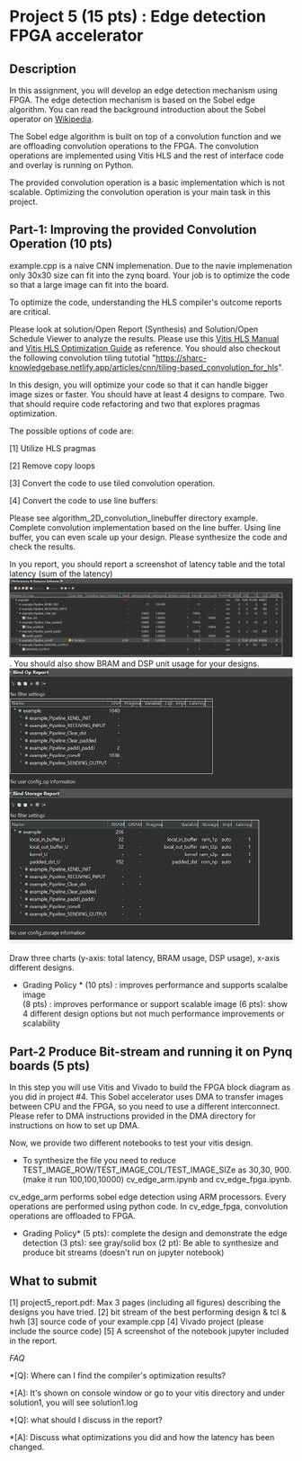 # Project 5 (15 pts) : Edge detection FPGA accelerator

## Description

In this assignment, you will develop an edge detection mechanism using FPGA. The edge detection mechanism is based on the Sobel edge algorithm. You can read the background introduction about the Sobel operator on [Wikipedia]("https://en.wikipedia.org/wiki/Sobel_operator").

The Sobel edge algorithm is built on top of a convolution function and  we are offloading convolution operations to the FPGA. The convolution operations are implemented using Vitis HLS and the rest of interface code and overlay is running on Python. 

The provided convolution operation is a basic implementation which is not scalable. Optimizing the convolution operation is your main task in this project. 

## Part-1: Improving the provided Convolution Operation (10 pts)

example.cpp is a naive CNN implemenation. Due to the navie implemenation only 30x30 size can fit into the zynq board. Your job is to optimize the code so that a large image can fit into the board. 

To optimize the code, understanding the HLS compiler's outcome reports are critical.

Please look at solution/Open Report (Synthesis) and Solution/Open Schedule Viewer to analyze the results. Please use this [Vitis HLS Manual]("https://www.xilinx.com/support/documentation/sw_manuals/xilinx2019_2/ug1393-vitis-application-acceleration.pdf") and [Vitis HLS Optimization Guide]("https://docs.xilinx.com/r/2022.1-English/ug1399-vitis-hls/Optimization-Techniques-in-Vitis-HLS") as reference. You should also checkout the following convolution tiling tutotial "https://sharc-knowledgebase.netlify.app/articles/cnn/tiling-based_convolution_for_hls".

In this design, you will optimize your code so that it can handle bigger image sizes or faster. You should have at least 4 designs to compare. Two that should require code refactoring and two that explores pragmas optimization.

The possible options of code are:

[1] Utilize HLS pragmas

[2] Remove copy loops 

[3] Convert the code to use tiled convolution operation.

[4] Convert the code to use line buffers: 

Please see algorithm_2D_convolution_linebuffer directory example. Complete convolution implementation based on the line buffer. Using line buffer, you can even scale up your design. Please synthesize the code and check the results. 

In you report, you should report a screenshot of latency table and the total latency (sum of the latency) <img src="figs/report1.png">. 
You should also show BRAM and DSP unit usage for your designs. <img src="figs/report2.png">  

Draw three charts (y-axis: total latency, BRAM usage, DSP usage), x-axis different designs. 

* Grading Policy * 
(10 pts) : improves performance and supports scalalbe image  
(8 pts) : improves performance or support scalable image
(6 pts): show 4 different design options but not much performance improvements or scalability

## Part-2 Produce Bit-stream and running it on Pynq boards (5 pts)

In this step you will use Vitis and Vivado to build the FPGA block diagram as you did in project #4.
This Sobel accelerator uses DMA to transfer images between CPU and the FPGA, so you need to use a different interconnect. Please refer to DMA instructions provided in the DMA directory for instructions on how to set up DMA.

Now, we provide two different notebooks to test your vitis design. 

* To synthesize the file you need to reduce TEST_IMAGE_ROW/TEST_IMAGE_COL/TEST_IMAGE_SIZe as 30,30, 900.  (make it run 100,100,10000) 
cv_edge_arm.ipynb and cv_edge_fpga.ipynb. 

cv_edge_arm performs sobel edge detection using ARM processors. 
Every operations are performed using python code. 
In cv_edge_fpga, convolution operations are offloaded to FPGA. 

* Grading Policy* 
(5 pts): complete the design and demonstrate the edge detection 
(3 pts): see gray/solid box 
(2 pt): Be able to synthesize and produce bit streams (doesn't run on jupyter notebook) 

## What to submit
 
[1] project5_report.pdf: Max 3 pages (including all figures) describing the designs you have tried. 
[2] bit stream of the best performing design & tcl & hwh 
[3] source code of your example.cpp 
[4] Vivado project (please include the source code) 
[5] A screenshot of the notebook jupyter included in the report. 

*FAQ* 

*[Q]: Where can I find the compiler's optimization results? 

*[A]: It's shown on console window or go to your vitis directory and under solution1, you will see solution1.log 

*[Q]: what should I discuss in the report? 

*[A]: Discuss what optimizations you did and how the latency has been changed. 
